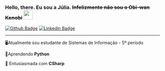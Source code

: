 ### Hello, there. Eu sou a Júlia. ~~Infelizmente não sou o Obi-wan Kenobi~~ <img src="https://media.giphy.com/media/hvRJCLFzcasrR4ia7z/giphy.gif" width="30px">
[![Github Badge](https://img.shields.io/badge/-Github-000?style=flat-square&logo=Github&logoColor=white&link=https://github.com/JuliaMaglhaes)](https://github.com/JuliaMaglhaes)
[![Linkedin Badge](https://img.shields.io/badge/-LinkedIn-blue?style=flat-square&logo=Linkedin&logoColor=white&link=https://www.linkedin.com/in/juliamagalhaestorres/)](https://www.linkedin.com/in/juliamagalhaestorres/)

<hr/>
<p> 🖥Atualmente sou estudante de Sistemas de Informação - 5º período </p>
<p>🐍Aprendendo <b>Python</b> </p>
<p>🧠 Entusiasmada com <b> CSharp </b>
